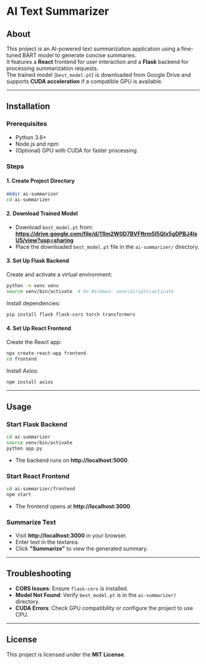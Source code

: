 # AI Text Summarizer

## About
This project is an AI-powered text summarization application using a fine-tuned BART model to generate concise summaries.  
It features a **React** frontend for user interaction and a **Flask** backend for processing summarization requests.  
The trained model (`best_model.pt`) is downloaded from Google Drive and supports **CUDA acceleration** if a compatible GPU is available.

---

## Installation

### Prerequisites
- Python 3.8+
- Node.js and npm
- (Optional) GPU with CUDA for faster processing

### Steps

#### 1. Create Project Directory
```bash
mkdir ai-summarizer
cd ai-summarizer
```

#### 2. Download Trained Model
- Download `best_model.pt` from: **https://drive.google.com/file/d/11Im2W0D7BVFftrm5l5Qlx5gDPBJ4lsU5/view?usp=sharing**
- Place the downloaded `best_model.pt` file in the `ai-summarizer/` directory.

#### 3. Set Up Flask Backend

Create and activate a virtual environment:
```bash
python -m venv venv
source venv/bin/activate  # On Windows: venv\Scripts\activate
```

Install dependencies:
```bash
pip install flask flask-cors torch transformers
```

#### 4. Set Up React Frontend

Create the React app:
```bash
npx create-react-app frontend
cd frontend
```

Install Axios:
```bash
npm install axios
```

---

## Usage

### Start Flask Backend
```bash
cd ai-summarizer
source venv/bin/activate
python app.py
```
- The backend runs on **http://localhost:5000**.

### Start React Frontend
```bash
cd ai-summarizer/frontend
npm start
```
- The frontend opens at **http://localhost:3000**.

### Summarize Text
- Visit **http://localhost:3000** in your browser.
- Enter text in the textarea.
- Click **"Summarize"** to view the generated summary.

---

## Troubleshooting
- **CORS Issues**: Ensure `flask-cors` is installed.
- **Model Not Found**: Verify `best_model.pt` is in the `ai-summarizer/` directory.
- **CUDA Errors**: Check GPU compatibility or configure the project to use CPU.

---

## License
This project is licensed under the **MIT License**.
